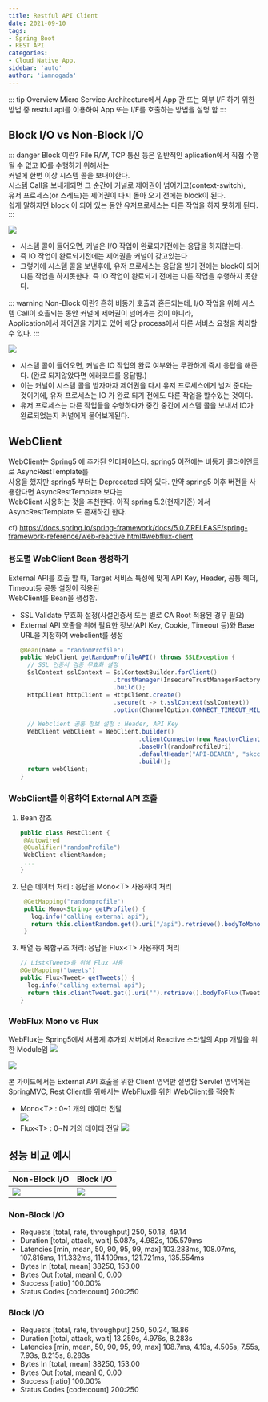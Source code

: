 ```yaml
---
title: Restful API Client
date: 2021-09-10
tags:
- Spring Boot
- REST API
categories: 
- Cloud Native App.
sidebar: 'auto'
author: 'iamnogada'
---
```


::: tip Overview
Micro Service Architecture에서 App 간 또는 외부 I/F 하기 위한 방법 중 
restful api를 이용하여 App 또는 I/F를 호출하는 방법을 설명 함
:::

## Block I/O vs Non-Block I/O
::: danger Block 이란?
File R/W, TCP 통신 등은 일반적인 aplication에서 직접 수행 될 수 없고 IO를 수행하기 위해서는  
커널에 한번 이상 시스템 콜을 보내야한다.  
시스템 Call을 보내게되면 그 순간에 커널로 제어권이 넘어가고(context-switch),  
유저 프로세스(or 스레드)는 제어권이 다시 돌아 오기 전에는 block이 된다.  
쉽게 말하자면 block 이 되어 있는 동안 유저프로세스는 다른 작업을 하지 못하게 된다.  
:::

![](./images/2021-07-31-20-45-21.png)

- 시스템 콜이 들어오면, 커널은 I/O 작업이 완료되기전에는 응답을 하지않는다.
- 즉 IO 작업이 완료되기전에는 제어권을 커널이 갖고있는다
- 그렇기에 시스템 콜을 보낸후에, 유저 프로세스는 응답을 받기 전에는 block이 되어 다른 작업을 하지못한다. 즉 IO 작업이 완료되기 전에는 다른 작업을 수행하지 못한다.


::: warning Non-Block 이란?
흔히 비동기 호출과 혼돈되는데, I/O 작업을 위해 시스템 Call이 호촐되는 동안 커널에 제어권이 넘어가는 것이 아니라,  
Application에서 제어권을 가지고 있어 해당 process에서 다른 서비스 요청을 처리할 수 있다.
:::

![](./images/2021-07-31-20-48-38.png)

- 시스템 콜이 들어오면, 커널은 IO 작업의 완료 여부와는 무관하게 즉시 응답을 해준다. (완료 되지않았다면 에러코드를 응답함.)
- 이는 커널이 시스템 콜을 받자마자 제어권을 다시 유저 프로세스에게 넘겨 준다는 것이기에, 유저 프로세스는 IO 가 완료 되기 전에도 다른 작업을 할수있는 것이다.
- 유저 프로세스는 다른 작업들을 수행하다가 중간 중간에 시스템 콜을 보내서 IO가 완료되었는지 커널에게 물어보게된다.

## WebClient

WebClient는 Spring5 에 추가된 인터페이스다. spring5 이전에는 비동기 클라이언트로 AsyncRestTemplate를   
사용을 했지만 spring5 부터는 Deprecated 되어 있다. 만약 spring5 이후 버전을 사용한다면 AsyncRestTemplate 보다는  
WebClient 사용하는 것을 추천한다. 아직 spring 5.2(현재기준) 에서 AsyncRestTemplate 도 존재하긴 한다.

cf) https://docs.spring.io/spring-framework/docs/5.0.7.RELEASE/spring-framework-reference/web-reactive.html#webflux-client

### 용도별 WebClient Bean 생성하기

External API를 호출 할 때, Target 서비스 특성에 맞게 API Key, Header, 공통 헤더, Timeout등 공통 설정이 적용된  
WebClient를 Bean을 생성함.

- SSL Validate 무효화 설정(사설인증서 또는 별로 CA Root 적용된 경우 필요)
- External API 호출을 위해 필요한 정보(API Key,  Cookie, Timeout 등)와 Base URL을 지정하여 webclient를 생성  
  ``` java
  @Bean(name = "randomProfile")
  public WebClient getRandomProfileAPI() throws SSLException {
    // SSL 인증서 검증 무효화 설정
    SslContext sslContext = SslContextBuilder.forClient()
                            .trustManager(InsecureTrustManagerFactory.INSTANCE)
                            .build();
    HttpClient httpClient = HttpClient.create()
                            .secure(t -> t.sslContext(sslContext))
                            .option(ChannelOption.CONNECT_TIMEOUT_MILLIS, 10000);

    // Webclient 공통 정보 설정 : Header, API Key
    WebClient webClient = WebClient.builder()
                                   .clientConnector(new ReactorClientHttpConnector(httpClient))
                                   .baseUrl(randomProfileUri)
                                   .defaultHeader("API-BEARER", "skcc.com")
                                   .build();
    return webClient;
  }
  ```

### WebClient를 이용하여 External API 호출

1. Bean 참조  
   ``` java
   public class RestClient {
    @Autowired
    @Qualifier("randomProfile")
    WebClient clientRandom;
    ...
   }
   ```

2. 단순 데이터 처리 : 응답을 Mono&lt;T&gt; 사용하여 처리  
   ```java
    @GetMapping("randomprofile")
    public Mono<String> getProfile() {
      log.info("calling external api");
      return this.clientRandom.get().uri("/api").retrieve().bodyToMono(String.class);
    }
   ```
  
3. 배열 등 복합구조 처리: 응답을 Flux&lt;T&gt; 사용하여 처리  
   ``` java
   // List<Tweet>을 위해 Flux 사용
   @GetMapping("tweets")
   public Flux<Tweet> getTweets() {
     log.info("calling external api");
     return this.clientTweet.get().uri("").retrieve().bodyToFlux(Tweet.class);
   }
   ```

### WebFlux Mono vs Flux
WebFlux는 Spring5에서 새롭게 추가되 서버에서 Reactive 스타일의 App 개발을 위한 Module임
![](./images/2021-08-03-21-45-24.png)

![](./images/2021-08-03-21-45-46.png)

본 가이드에서는 External API 호출을 위한 Client 영역만 설명함
Servlet 영역에는 SpringMVC, Rest Client를 위해서는 WebFlux를 위한 WebClient를 적용함

- Mono&lt;T&gt; : 0~1 개의 데이터 전달  
  ![](./images/2021-08-03-21-48-47.png)
- Flux&lt;T&gt; : 0~N 개의 데이터 전달
  ![](./images/2021-08-03-21-49-13.png)


## 성능 비교 예시

| Non-Block I/O | Block I/O |
|:-------------|:---------|
|![](./images/2021-08-07-15-46-52.png)|![](./images/2021-08-07-15-47-14.png)|

### Non-Block I/O
* Requests      [total, rate, throughput]         250, 50.18, 49.14
* Duration      [total, attack, wait]             5.087s, 4.982s, 105.579ms
* Latencies     [min, mean, 50, 90, 95, 99, max]  103.283ms, 108.07ms, 107.816ms, 111.332ms, 114.109ms, 121.721ms, 135.554ms
* Bytes In      [total, mean]                     38250, 153.00
* Bytes Out     [total, mean]                     0, 0.00
* Success       [ratio]                           100.00%
* Status Codes  [code:count]                      200:250

### Block I/O
* Requests      [total, rate, throughput]         250, 50.24, 18.86
* Duration      [total, attack, wait]             13.259s, 4.976s, 8.283s
* Latencies     [min, mean, 50, 90, 95, 99, max]  108.7ms, 4.19s, 4.505s, 7.55s, 7.93s, 8.215s, 8.283s
* Bytes In      [total, mean]                     38250, 153.00
* Bytes Out     [total, mean]                     0, 0.00
* Success       [ratio]                           100.00%
* Status Codes  [code:count]                      200:250

<Comment />